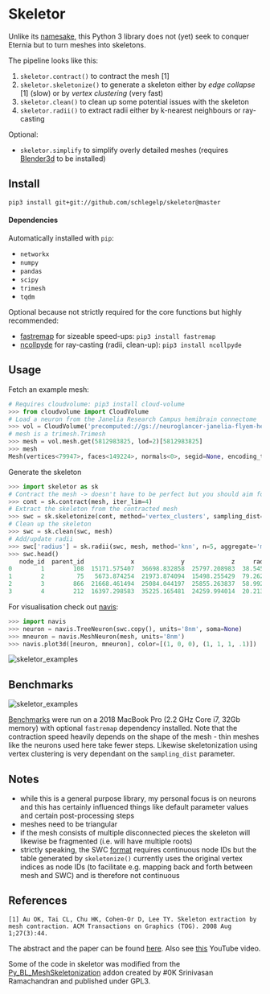 # Skeletor
Unlike its [namesake](https://en.wikipedia.org/wiki/Skeletor), this Python 3
library does not (yet) seek to conquer Eternia but to turn meshes into skeletons.

The pipeline looks like this:

 1. `skeletor.contract()` to contract the mesh [1]
 2. `skeletor.skeletonize()` to generate a skeleton either by _edge collapse_ [1] (slow) or by _vertex clustering_ (very fast)
 3. `skeletor.clean()` to clean up some potential issues with the skeleton
 4. `skeletor.radii()` to extract radii either by k-nearest neighbours or ray-casting

 Optional:
 - `skeletor.simplify` to simplify overly detailed meshes (requires [Blender3d](https://www.blender.org) to be installed)

## Install

`pip3 install git+git://github.com/schlegelp/skeletor@master`

#### Dependencies
Automatically installed with `pip`:
- `networkx`
- `numpy`
- `pandas`
- `scipy`
- `trimesh`
- `tqdm`

Optional because not strictly required for the core functions but highly recommended:
- [fastremap](https://github.com/seung-lab/fastremap) for sizeable speed-ups: `pip3 install fastremap`
- [ncollpyde](https://github.com/clbarnes/ncollpyde) for ray-casting (radii, clean-up): `pip3 install ncollpyde`

## Usage

Fetch an example mesh:
```Python
# Requires cloudvolume: pip3 install cloud-volume
>>> from cloudvolume import CloudVolume
# Load a neuron from the Janelia Research Campus hemibrain connectome
>>> vol = CloudVolume('precomputed://gs://neuroglancer-janelia-flyem-hemibrain/segmentation_52a13', fill_missing=True)
# mesh is a trimesh.Trimesh
>>> mesh = vol.mesh.get(5812983825, lod=2)[5812983825]
>>> mesh
Mesh(vertices<79947>, faces<149224>, normals<0>, segid=None, encoding_type=<draco>)
```

Generate the skeleton
```Python
>>> import skeletor as sk
# Contract the mesh -> doesn't have to be perfect but you should aim for <10%
>>> cont = sk.contract(mesh, iter_lim=4)
# Extract the skeleton from the contracted mesh
>>> swc = sk.skeletonize(cont, method='vertex_clusters', sampling_dist=50, output='swc')
# Clean up the skeleton
>>> swc = sk.clean(swc, mesh)
# Add/update radii
>>> swc['radius'] = sk.radii(swc, mesh, method='knn', n=5, aggregate='mean')
>>> swc.head()
   node_id  parent_id             x             y             z     radius
0        1        108  15171.575407  36698.832858  25797.208983  38.545553
1        2         75   5673.874254  21973.874094  15498.255429  79.262464
2        3        866  21668.461494  25084.044197  25855.263837  58.992209
3        4        212  16397.298583  35225.165481  24259.994014  20.213940
```

For visualisation check out [navis](https://navis.readthedocs.io/en/latest/index.html):

```Python
>>> import navis
>>> neuron = navis.TreeNeuron(swc.copy(), units='8nm', soma=None)
>>> mneuron = navis.MeshNeuron(mesh, units='8nm')
>>> navis.plot3d([neuron, mneuron], color=[(1, 0, 0), (1, 1, 1, .1)])
```

![skeletor_examples](https://user-images.githubusercontent.com/7161148/87663989-6eea7800-c75c-11ea-985d-058d22300b62.png)

## Benchmarks
![skeletor_examples](https://github.com/schlegelp/skeletor/raw/master/benchmarks/benchmark_2.png)

[Benchmarks](https://github.com/schlegelp/skeletor/blob/master/benchmarks/skeletor_benchmark.ipynb)
were run on a 2018 MacBook Pro (2.2 GHz Core i7, 32Gb memory) with optional
`fastremap` dependency installed. Note that the contraction speed heavily
depends on the shape of the mesh - thin meshes like the neurons used here
take fewer steps. Likewise skeletonization using vertex clustering is very
dependant on the `sampling_dist` parameter.

## Notes
- while this is a general purpose library, my personal focus is on neurons and
  this has certainly influenced things like default parameter values and certain
  post-processing steps
- meshes need to be triangular
- if the mesh consists of multiple disconnected pieces the skeleton will
  likewise be fragmented (i.e. will have multiple roots)
- strictly speaking, the SWC [format](http://www.neuronland.org/NLMorphologyConverter/MorphologyFormats/SWC/Spec.html)
  requires continuous node IDs but the table generated by `skeletonize()`
  currently uses the original vertex indices as node IDs (to facilitate e.g.
  mapping back and forth between mesh and SWC) and is therefore not continuous

## References
`[1] Au OK, Tai CL, Chu HK, Cohen-Or D, Lee TY. Skeleton extraction by mesh contraction. ACM Transactions on Graphics (TOG). 2008 Aug 1;27(3):44.`

The abstract and the paper can be found [here](http://visgraph.cse.ust.hk/projects/skeleton/).
Also see [this](https://www.youtube.com/watch?v=-H7n59YQCRM&feature=youtu.be) YouTube video.

Some of the code in skeletor was modified from the
[Py_BL_MeshSkeletonization](https://github.com/aalavandhaann/Py_BL_MeshSkeletonization)
addon created by #0K Srinivasan Ramachandran and published under GPL3.
